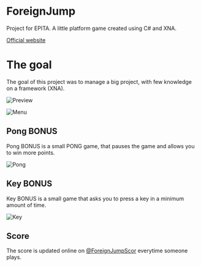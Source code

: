 # ForeignJump
Project for EPITA. A little platform game created using C# and XNA.

[Official website](http://foreignjump.com/)

# The goal
The goal of this project was to manage a big project, with few knowledge on a framework (XNA).

![Preview](http://foreignjump.com/img/gallery/soutenance3.png)

![Menu](http://foreignjump.com/img/gallery/menu.png)

## Pong BONUS

Pong BONUS is a small PONG game, that pauses the game and allows you to win more points.

![Pong](http://foreignjump.com/img/gallery/pong.png)

## Key BONUS

Key BONUS is a small game that asks you to press a key in a minimum amount of time.

![Key](http://foreignjump.com/img/gallery/keys.png)

## Score

The score is updated online on [@ForeignJumpScor](https://twitter.com/ForeignJumpScor) everytime someone plays.
